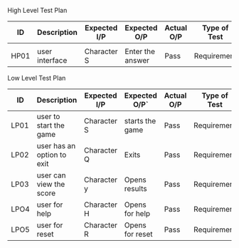 High Level Test Plan
 
  |    ID	   |  Description	    | Expected I/P	  |   Expected O/P      |	 Actual O/P	   |  Type of Test  |
  |----------|------------------|-----------------|---------------------|----------------|----------------|
  |          |                  |                 |                     |                |                |
  |  HP01    |user interface    |  Character S	  |   Enter the answer  |      Pass	     |  Requirement   |
  
Low Level Test Plan
   
  | ID	 |     Description	            |  Expected I/P |	Expected O/P`	     |  Actual O/P   |	Type of Test |
  |------|----------------------------- |---------------|--------------------|---------------|---------------|
  | LP01 |  user to start the game      | 	Character S	|  starts the game   |	Pass	       |  Requirement  |
  | LP02 |  user has an option to exit	  |   Character Q	|   Exits	           |  Pass	       |  Requirement  |
  | LP03 | user can view the score     |	  Character y |  Opens results	   |  Pass	       |  Requirement    |
  | LPO4 |  user for help               |   Character H |  Opens for help    |  Pass         |  Requirement  |
  | LPO5 |   user for reset             |   Character R |  Opens for reset   |  Pass         |  Requirement  |
  
